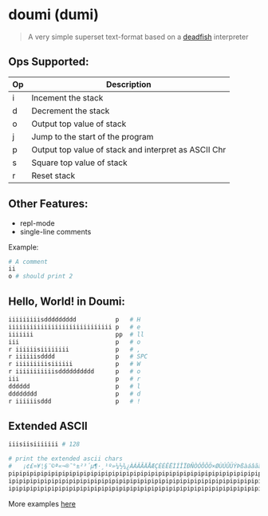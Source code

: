 # doumi (dumi)

> A very simple superset text-format based on a [deadfish](https://esolangs.org/wiki/Deadfish) interpreter

Ops Supported:
---

| Op | Description |
|----|-------------|
| i  | Incement the stack    |
| d  | Decrement the stack   |
| o  | Output top value of stack      |
| j  | Jump to the start of the program     |
| p  | Output top value of stack and interpret as ASCII Chr      |
| s  | Square top value of stack      |
| r  | Reset stack       |


Other Features:
---
- repl-mode
- single-line comments

Example:
```bash
# A comment
ii
o # should print 2
```


Hello, World! in Doumi:
---

```bash
iiiiiiiiisddddddddd           p   # H
iiiiiiiiiiiiiiiiiiiiiiiiiiiii p   # e
iiiiiii                       pp  # ll
iii                           p   # o
r iiiiiisiiiiiiii             p   # ,
r iiiiiisdddd                 p   # SPC
r iiiiiiiiisiiiiii            p   # W
r iiiiiiiiiiisdddddddddd      p   # o
iii                           p   # r
dddddd                        p   # l
dddddddd                      p   # d
r iiiiiisddd                  p   # !
```

Extended ASCII
---
```bash
iiisiisiiiiiii # 128

# print the extended ascii chars
#   ¡¢£¤¥¦§¨©ª«¬­®¯°±²³´µ¶·¸¹º»¼½¾¿ÀÁÂÃÄÅÆÇÈÉÊËÌÍÎÏÐÑÒÓÔÕÖ×ØÙÚÛÜÝÞßàáâãäåæçèéêëìíîïðñòóôõö÷øùúûüýþÿ
pipipipipipipipipipipipipipipipipipipipipipipipipipipipipipipipipipipipipipipipipipipipipip
ipipipipipipipipipipipipipipipipipipipipipipipipipipipipipipipipipipipipipipipipipipipipip
ipipipipipipipipipipipipipipipipipipipipipipipipipipipipipipipipipipipipip
```

More examples [here](./testprograms)
